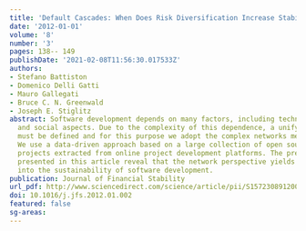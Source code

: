 ```yaml
---
title: 'Default Cascades: When Does Risk Diversification Increase Stability?'
date: '2012-01-01'
volume: '8'
number: '3'
pages: 138-- 149
publishDate: '2021-02-08T11:56:30.017533Z'
authors:
- Stefano Battiston
- Domenico Delli Gatti
- Mauro Gallegati
- Bruce C. N. Greenwald
- Joseph E. Stiglitz
abstract: Software development depends on many factors, including technical, human
  and social aspects. Due to the complexity of this dependence, a unifying framework
  must be defined and for this purpose we adopt the complex networks methodology.
  We use a data-driven approach based on a large collection of open source software
  projects extracted from online project development platforms. The preliminary results
  presented in this article reveal that the network perspective yields key insights
  into the sustainability of software development.
publication: Journal of Financial Stability
url_pdf: http://www.sciencedirect.com/science/article/pii/S1572308912000125
doi: 10.1016/j.jfs.2012.01.002
featured: false
sg-areas:
---
```

